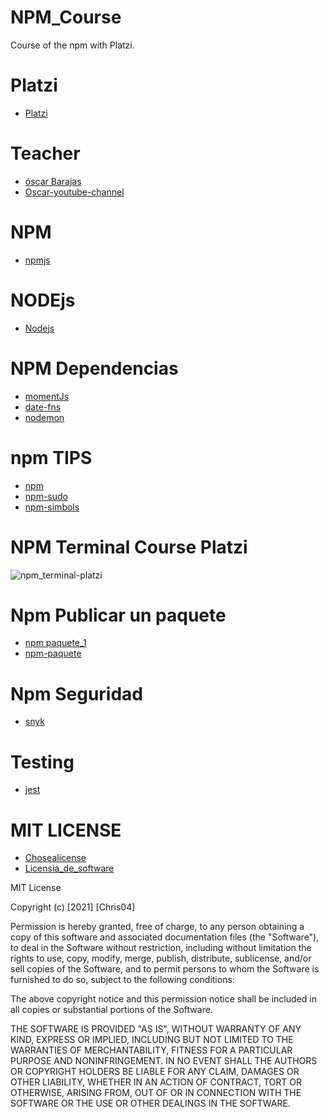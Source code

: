 # NPM_Course
Course of the npm with Platzi. 

# Platzi
- [Platzi](https://platzi.com/home)

# Teacher 
- [óscar Barajas](https://arepa.dev/)
- [Oscar-youtube-channel](https://www.youtube.com/channel/UCw05fUBPwmpu-ehXFMqfdMw)

# NPM
- [npmjs](https://www.npmjs.com/)
# NODEjs
- [Nodejs](https://nodejs.org/en/)

# NPM Dependencias
- [momentJs](https://momentjs.com/)
- [date-fns](https://date-fns.org/)
- [nodemon](https://nodemon.io/)

# npm TIPS
- [npm](https://docs.npmjs.com/resolving-eacces-permissions-errors-when-installing-packages-globally)
- [npm-sudo](https://docs.npmjs.com/downloading-and-installing-node-js-and-npm)
- [npm-simbols](https://docs.npmjs.com/cli/v7/configuring-npm/package-json)
# NPM Terminal Course Platzi
![npm_terminal-platzi](https://static.platzi.com/media/user_upload/JS%20%E2%80%93%2031-dd8defe4-29bf-4bb9-8260-07fb80d965bc-81e296f1-6370-44e0-8e6d-fe1946826aba.jpg)

# Npm Publicar un paquete
- [npm paquete_1](https://docs.npmjs.com/packages-and-modules)
- [npm-paquete](https://www.npmjs.com/package/funny-commit)

# Npm Seguridad
- [snyk](https://snyk.io/)

# Testing
- [jest](https://jestjs.io/)
# MIT LICENSE
- [Chosealicense](https://choosealicense.com/)
- [Licensia_de_software](https://es.wikipedia.org/wiki/Licencia_de_software)

MIT License

Copyright (c) [2021] [Chris04]

Permission is hereby granted, free of charge, to any person obtaining a copy of this software and associated documentation files (the "Software"), to deal in the Software without restriction, including without limitation the rights to use, copy, modify, merge, publish, distribute, sublicense, and/or sell copies of the Software, and to permit persons to whom the Software is furnished to do so, subject to the following conditions:

The above copyright notice and this permission notice shall be included in all copies or substantial portions of the Software.

THE SOFTWARE IS PROVIDED "AS IS", WITHOUT WARRANTY OF ANY KIND, EXPRESS OR IMPLIED, INCLUDING BUT NOT LIMITED TO THE WARRANTIES OF MERCHANTABILITY, FITNESS FOR A PARTICULAR PURPOSE AND NONINFRINGEMENT. IN NO EVENT SHALL THE AUTHORS OR COPYRIGHT HOLDERS BE LIABLE FOR ANY CLAIM, DAMAGES OR OTHER LIABILITY, WHETHER IN AN ACTION OF CONTRACT, TORT OR OTHERWISE, ARISING FROM, OUT OF OR IN CONNECTION WITH THE SOFTWARE OR THE USE OR OTHER DEALINGS IN THE SOFTWARE.